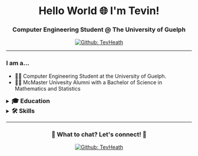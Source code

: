 <!--- 👋 Hi, I’m @TevHeath
- 👀 I’m interested in ...
- 🌱 I’m currently learning ...
- 💞️ I’m looking to collaborate on ...
- 📫 How to reach me ... -->

<!---
TevHeath/TevHeath is a ✨ special ✨ repository because its `README.md` (this file) appears on your GitHub profile.
You can click the Preview link to take a look at your changes.
--->



<!-- Headers -->
<h1 align="center" style="border-bottom:0px solid;">Hello World 🌐 I'm Tevin!</h1>
<h3 align="center">Computer Engineering Student @ The University of Guelph </h3>

<!-- Shield.io Badges -->
<div align="center">
  
[![Github: TevHeath](https://img.shields.io/badge/TevHeath-white?style=square&logo=GitHub&logoColor=black&link=https://github.com/TevHeath)](https://github.com/TevHeath])

</div>


---

<!-- Introduction -->
### I am a...
- 👨‍💻 Computer Engineering Student at the University of Guelph.
- 👨‍🎓 McMaster Univesity Alumni with a Bachelor of Science in Mathematics and Statistics

<!-- Education -->
<details>
    <summary><h3 style="display:inline;">🎓 Education</h3></summary>
    <ul>
    <li><p><b>Bachelor of Engineering</b> in Computer Engineering, University of Guelph (2027)</p></li>
    <li><p><b>Bachelor of Science</b> in Mathematics & Statistics, McMaster University (2020) </p></li>
    </ul>
</details>

<!-- Work Experience -->
<!--<details>
    <summary><h3 style="display:inline;">💼 Work Experience</h3></summary>
    <ul>
    <li><p><b>Software Engineer II</b>, Microsoft Corporation (March 2022 – Present)</p></li>
    <li><p><b>Software Engineer</b>, Microsoft Corporation (August 2019 – February 2022)</p></li>
    <li><p><b>Teaching Assistant</b>, McMaster University (September 2016 – April 2019)</p></li>
    <li><p><b>Software Engineering Intern</b>, Microsoft Corporation (May 2018 – August 2018)</p></li>
    <li><p><b>Software Engineering Intern</b>, Syngli Inc. (May 2017 – August 2017)</p></li>
    <li><p><b>CodeMakers Curriculum Coordinator</b>, Venture Engineering and Science at McMaster University (September 2015 – August 2016)</p></li>
    <li><p><b>Lab Instructor</b>, Venture Engineering and Science at McMaster University (May 2015 – August 2015)</p></li>
    <li><p><b>Computer Instructor</b>, LogicFusion Limited (March 2012 – August 2014)</p></li>
    </ul>
</details>

<!-- Skills -->
<details>
<summary><h3 style="display:inline;">🛠️ Skills</h3></summary>
<ul>
<li><p><b>💻 Programming</b>: C++/C, Java, Python</p></li>
<li><p><b>👷 CAD Programming </b>: Mathlab & Simulink, AutoCAD, VHDL, Verilog </p></li> 
<li><p><b>📊 Statistical Analysis </b>: R, STATA, SPSS</p></li>
<li><p><b>📈 Machine Learning and Data Science</b>: MATLAB, Tableau</p></li>
<li><p><b>🌐 Web Development</b>: HTML5, CSS3, JavaScript, Markdown</p></li>
<li><p><b>💿 Databases</b>: SQL</p></li>
</ul>
</details>

<!-- Hobbies and Interests
<details>
    <summary><h3 style="display:inline;">😁 Other Hobbies and Interests</h3></summary>
    <ul>
    <li><p>🏀 Basketball</p></li>
    <li><p>🥾 Hiking</p></li>
    </ul>
</details>

<!-- Ending Card -->
---
<div align="center">

### 💬 What to chat? Let's connect! 🤝

[![Github: TevHeath](https://img.shields.io/badge/TevHeath-white?style=square&logo=GitHub&logoColor=black&link=https://github.com/TevHeath)](https://github.com/TevHeath])


</div>
